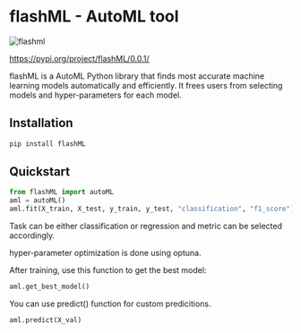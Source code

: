 # flashML - AutoML tool

![flashml](https://user-images.githubusercontent.com/45726271/141427996-262fdb57-59e5-4969-b973-2b0807e212be.png)

https://pypi.org/project/flashML/0.0.1/

flashML is a AutoML Python library that finds most accurate machine learning models automatically and efficiently.
It frees users from selecting models and hyper-parameters for each model.

## Installation

```bash
pip install flashML
```
## Quickstart

```python
from flashML import autoML
aml = autoML()
aml.fit(X_train, X_test, y_train, y_test, "classification", "f1_score")
```
Task can be either classification or regression and metric can be selected accordingly.

hyper-parameter optimization is done using optuna.

After training, use this function to get the best model:

```python
aml.get_best_model()
```

You can use predict() function for custom predicitions.

```python
aml.predict(X_val)
```
